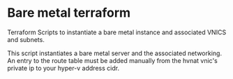 # Bare metal terraform
Terraform Scripts to instantiate a bare metal instance and associated VNICS and subnets.

This script instantiates a bare metal server and the associated networking.
An entry to the route table must be added manually from the hvnat vnic's private ip to your hyper-v address cidr.
